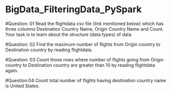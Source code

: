 # BigData_FilteringData_PySpark

#Question: 01
Read the flightdata csv file (link mentioned below) which has three columns Destination Country Name, Origin Country Name and Count. Your task is to learn about the structure (data types) of data

#Question: 02
Find the maximum number of flights from Origin country to Destination country by reading flightdata.

#Question: 03
Count those rows where number of flights going from Origin country to Destination country are greater than 10 by reading flightdata again.

#Question:04
Count total number of flights having destination country name is United States.
